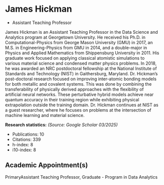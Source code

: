 # James Hickman

- Assistant Teaching Professor

James Hickman is an Assistant Teaching Professor in the Data Science and Analytics program at Georgetown University. He received his Ph.D. in Computational-Physics from George Mason University (GMU) in 2017, an M.S. in Engineering-Physics from GMU in 2014, and a double-major in Physics and Applied Mathematics from Shippensburg University in 2011. His graduate work focused on applying classical atomistic simulations to various material science and condensed matter physics problems. In 2018, he was awarded an NRC postdoctoral fellowship at the National Institute of Standards and Technology (NIST) in Gaithersburg, Maryland. Dr. Hickman’s post-doctoral research focused on improving inter-atomic bonding models for both metallic and covalent systems. This was done by combining the transferability of physically derived approaches with the flexibility of artificial neural networks. These perturbative hybrid models achieve near quantum accuracy in their training region while exhibiting physical extrapolation outside the training domain. Dr. Hickman continues at NIST as a guest researcher, where he focuses on problems at the intersection of machine learning and material science.

**Research statistics:** _(Source: Google Scholar 03/2025)_

- Publications: 10
- Citations: 339
- h-index: 8
- i10-index: 8

## Academic Appointment(s)

PrimaryAssistant Teaching Professor, Graduate - Program in Data Analytics